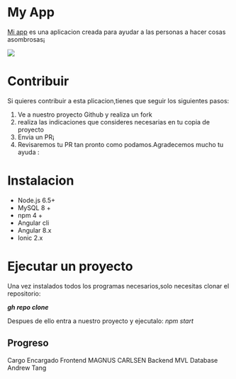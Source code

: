 #  My App
[Mi app](https://pages.github.com/) es una aplicacion creada para ayudar a las personas a hacer cosas asombrosas¡


![](https://preview.redd.it/sk9nb6lgccq31.gif?format=png8&s=4314adede1e763a54cb4b435e3d246da0460d3ae)

# Contribuir
 
 Si quieres contribuir a esta plicacion,tienes que seguir los siguientes pasos:
1. Ve a nuestro proyecto Github y realiza un fork 
2. realiza las indicaciones que consideres necesarias en tu copia de proyecto
3. Envia un PR¡
4. Revisaremos tu PR tan pronto como podamos.Agradecemos mucho tu ayuda :

# Instalacion 
- Node.js 6.5+
- MySQL 8 +
- npm 4 + 
- Angular cli 
- Angular 8.x
- Ionic 2.x
# Ejecutar un proyecto 
Una vez instalados todos los programas necesarios,solo necesitas clonar el repositorio:

***gh repo clone <name>***
  
Despues de ello entra a nuestro proyecto y ejecutalo:
 *npm start*
  
## Progreso 
  Cargo         Encargado
  Frontend      MAGNUS CARLSEN
  Backend       MVL
  Database      Andrew Tang
